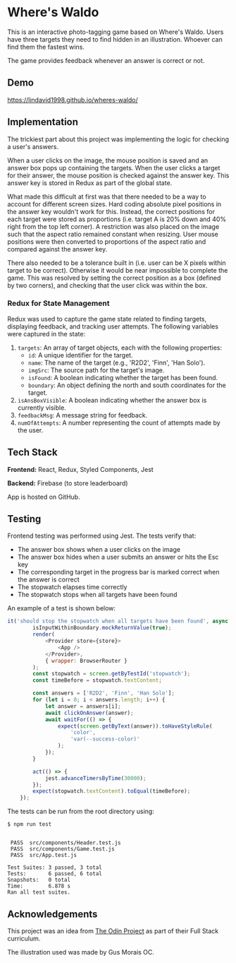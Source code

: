 # Where's Waldo

This is an interactive photo-tagging game based on Where's Waldo. Users have three targets they need to find hidden in an illustration. Whoever can find them the fastest wins. 

The game provides feedback whenever an answer is correct or not.
## Demo

https://lindavid1998.github.io/wheres-waldo/

## Implementation

The trickiest part about this project was implementing the logic for checking a user's answers.

When a user clicks on the image, the mouse position is saved and an answer box pops up containing the targets. When the user clicks a target for their answer, the mouse position is checked against the answer key. This answer key is stored in Redux as part of the global state. 

What made this difficult at first was that there needed to be a way to account for different screen sizes. Hard coding absolute pixel positions in the answer key wouldn't work for this. Instead, the correct positions for each target were stored as proportions (i.e. target A is 20% down and 40% right from the top left corner). A restriction was also placed on the image such that the aspect ratio remained constant when resizing. User mouse positions were then converted to proportions of the aspect ratio and compared against the answer key.

There also needed to be a tolerance built in (i.e. user can be X pixels within target to be correct). Otherwise it would be near impossible to complete the game. This was resolved by setting the correct position as a box (defined by two corners), and checking that the user click was within the box. 

### Redux for State Management

Redux was used to capture the game state related to finding targets, displaying feedback, and tracking user attempts. The following variables were captured in the state:

1. `targets`: An array of target objects, each with the following properties:
    - `id`: A unique identifier for the target.
    - `name`: The name of the target (e.g., 'R2D2', 'Finn', 'Han Solo').
    - `imgSrc`: The source path for the target's image.
    - `isFound`: A boolean indicating whether the target has been found.
    - `boundary`: An object defining the north and south coordinates for the target.
2. `isAnsBoxVisible`: A boolean indicating whether the answer box is currently visible.
3. `feedbackMsg`: A message string for feedback.
4. `numOfAttempts`: A number representing the count of attempts made by the user.

## Tech Stack

**Frontend:** React, Redux, Styled Components, Jest

**Backend:** Firebase (to store leaderboard)

App is hosted on GitHub.

## Testing

Frontend testing was performed using Jest. The tests verify that:

- The answer box shows when a user clicks on the image
- The answer box hides when a user submits an answer or hits the Esc key
- The corresponding target in the progress bar is marked correct when the answer is correct
- The stopwatch elapses time correctly
- The stopwatch stops when all targets have been found

An example of a test is shown below:

```js
it('should stop the stopwatch when all targets have been found', async () => {
		isInputWithinBoundary.mockReturnValue(true);
		render(
			<Provider store={store}>
				<App />
			</Provider>,
			{ wrapper: BrowserRouter }
		);
		const stopwatch = screen.getByTestId('stopwatch');
		const timeBefore = stopwatch.textContent;

		const answers = ['R2D2', 'Finn', 'Han Solo'];
		for (let i = 0; i < answers.length; i++) {
			let answer = answers[i];
			await clickOnAnswer(answer);
			await waitFor(() => {
				expect(screen.getByText(answer)).toHaveStyleRule(
					'color',
					'var(--success-color)'
				);
			});
		}

		act(() => {
			jest.advanceTimersByTime(30000);
		});
		expect(stopwatch.textContent).toEqual(timeBefore);
	});
```

The tests can be run from the root directory using:
```
$ npm run test


 PASS  src/components/Header.test.js
 PASS  src/components/Game.test.js
 PASS  src/App.test.js

Test Suites: 3 passed, 3 total
Tests:       6 passed, 6 total
Snapshots:   0 total
Time:        6.878 s
Ran all test suites.
```

## Acknowledgements

This project was an idea from [The Odin Project](https://www.theodinproject.com/lessons/nodejs-where-s-waldo-a-photo-tagging-app) as part of their Full Stack curriculum.

The illustration used was made by Gus Morais OC.